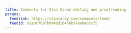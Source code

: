 ```yaml
---
title: Comments for Stan Carey editing and proofreading
params:
  feedlink: https://stancarey.com/comments/feed/
  feedid: 92e0c7697b0d49d16456b97eeba02c75
---
```

